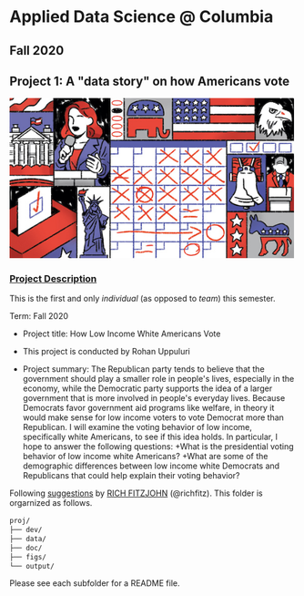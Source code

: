 # Applied Data Science @ Columbia
## Fall 2020
## Project 1: A "data story" on how Americans vote

<img src="figs/title1.jpeg" width="500">

### [Project Description](doc/)
This is the first and only *individual* (as opposed to *team*) this semester. 

Term: Fall 2020

+ Project title: How Low Income White Americans Vote
+ This project is conducted by Rohan Uppuluri

+ Project summary: The Republican party tends to believe that the government should play a smaller role in people's lives, especially in the economy, while the Democratic party supports the idea of a larger government that is more involved in people's everyday lives. Because Democrats favor government aid programs like welfare, in theory it would make sense for low income voters to vote Democrat more than Republican. I will examine the voting behavior of low income, specifically white Americans, to see if this idea holds. In particular, I hope to answer the following questions:
  +What is the presidential voting behavior of low income white Americans?
  +What are some of the demographic differences between low income white Democrats and Republicans that could help explain their voting behavior?

Following [suggestions](http://nicercode.github.io/blog/2013-04-05-projects/) by [RICH FITZJOHN](http://nicercode.github.io/about/#Team) (@richfitz). This folder is orgarnized as follows.

```
proj/
├── dev/
├── data/
├── doc/
├── figs/
└── output/
```

Please see each subfolder for a README file.
